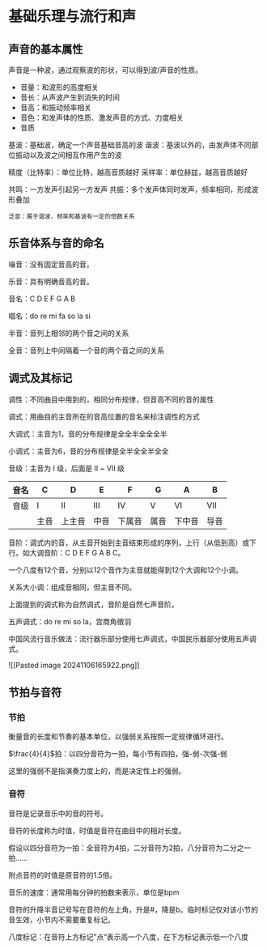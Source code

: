 # 基础乐理与流行和声

## 声音的基本属性

声音是一种波，通过观察波的形状，可以得到波/声音的性质。

- 音量：和波形的高度相关
- 音长：从声波产生到消失的时间
- 音高：和振动频率相关
- 音色：和发声体的性质、激发声音的方式、力度相关
- 音质

基波：基础波，确定一个声音基础音高的波
谐波：基波以外的，由发声体不同部位振动以及波之间相互作用产生的波

精度（比特率）：单位比特，越高音质越好
采样率：单位赫兹，越高音质越好

共鸣：一方发声引起另一方发声
共振：多个发声体同时发声，频率相同，形成波形叠加

	泛音：属于谐波，频率和基波有一定的倍数关系

## 乐音体系与音的命名

噪音：没有固定音高的音。

乐音：具有明确音高的音。

音名：C D E F G A B

唱名：do re mi fa so la si

半音：音列上相邻的两个音之间的关系

全音：音列上中间隔着一个音的两个音之间的关系

## 调式及其标记

调性：不同曲目中用到的，相同分布规律，但音高不同的音的属性

调式：用曲目的主音所在的音高位置的音名来标注调性的方式

大调式：主音为1，音的分布规律是全全半全全全半

小调式：主音为6，音的分布规律是全半全全半全全

音级：主音为 Ⅰ 级，后面是 Ⅱ ~ Ⅶ 级

| 音名  | C   | D   | E   | F   | G   | A   | B   |
| --- | --- | --- | --- | --- | --- | --- | --- |
| 音级  | Ⅰ   | Ⅱ   | Ⅲ   | Ⅳ   | Ⅴ   | Ⅵ   | Ⅶ   |
|     | 主音  | 上主音 | 中音  | 下属音 | 属音  | 下中音 | 导音  |

音阶：调式内的音，从主音开始到主音结束形成的序列，上行（从低到高）或下行。如大调音阶：C D E F G A B C。

一个八度有12个音，分别以12个音作为主音就能得到12个大调和12个小调。

关系大小调：组成音相同，但主音不同。

上面提到的调式称为自然调式，音阶是自然七声音阶。

五声调式：do re mi so la，宫商角徵羽

中国风流行音乐做法：流行器乐部分使用七声调式，中国民乐器部分使用五声调式。

![[Pasted image 20241106165922.png]]
## 节拍与音符

### 节拍

衡量音的长度和节奏的基本单位，以强弱关系按照一定规律循环进行。

$\frac{4}{4}$拍：以四分音符为一拍，每小节有四拍，强-弱-次强-弱

这里的强弱不是指演奏力度上的，而是决定性上的强弱。

### 音符

音符是记录音乐中的音的符号。

音符的长度称为时值，时值是音符在曲目中的相对长度。

假设以四分音符为一拍：全音符为4拍，二分音符为2拍，八分音符为二分之一拍……

附点音符的时值是原音符的1.5倍。

音乐的速度：通常用每分钟的拍数来表示，单位是bpm

音符的升降半音记号写在音符的左上角，升是#，降是b。临时标记仅对该小节的音生效，小节内不需要重复标记。

八度标记：在音符上方标记”点“表示高一个八度，在下方标记表示低一个八度